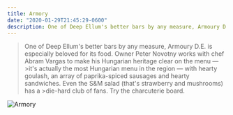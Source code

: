 ```yaml
---
title: Armory
date: "2020-01-29T21:45:29-0600"
description: One of Deep Ellum's better bars by any measure, Armoury D.E. is especially beloved for its food.
---
```

>One of Deep Ellum's better bars by any measure, Armoury D.E. is especially beloved for its food. Owner Peter Novotny works with chef Abram Vargas to make his Hungarian heritage clear on the menu — >it's actually the most Hungarian menu in the region — with hearty goulash, an array of paprika-spiced sausages and hearty sandwiches. Even the S&M salad (that's strawberry and mushrooms) has a >die-hard club of fans. Try the charcuterie board.

![Armory](https://s3-media0.fl.yelpcdn.com/bphoto/gda5v7MumEa3DHyOooNWYg/o.jpg)
